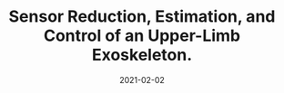 ---
title: "Sensor Reduction, Estimation, and Control of an Upper-Limb Exoskeleton."
authors: "Jianwei Sun, Yang Shen, Jacob Rosen."
venue: "IEEE Robotics and Automation Letters, 2021."
date: 2021-02-02
link: "https://ieeexplore.ieee.org/abstract/document/9345464"
pdf: "../assets/files/RAL_2021.pdf"
citation: 'J. Sun, Y. Shen and J. Rosen, "Sensor Reduction, Estimation, and Control of an Upper-Limb Exoskeleton," in IEEE Robotics and Automation Letters, vol. 6, no. 2, pp. 1012-1019, April 2021, doi: 10.1109/LRA.2021.3056366.'
---